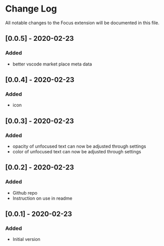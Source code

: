 # Change Log

All notable changes to the Focus extension will be documented in this file.

## [0.0.5] - 2020-02-23

### Added

- better vscode market place meta data

## [0.0.4] - 2020-02-23

### Added

- icon

## [0.0.3] - 2020-02-23

### Added

- opacity of unfocused text can now be adjusted through settings
- color of unfocused text can now be adjusted through settings

## [0.0.2] - 2020-02-23

### Added

- Github repo
- Instruction on use in readme

## [0.0.1] - 2020-02-23

### Added

- Initial version
